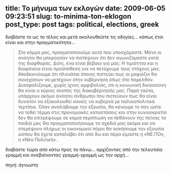 title: To μήνυμα των εκλογών
date: 2009-06-05 09:23:51
slug: to-minima-ton-eklogon
post_type: post
tags: political, elections, greek
---

διαβάστε το ως το τέλος και μετά ακολουθείστε τις οδηγίες... κάπως έτσι είναι και στην πραγματικότητα...

> Στο κόμμα μας, πραγματοποιούμε αυτό που υποσχόμαστε. Μόνο οι ανόητοι θα μπορούσαν να πιστέψουν ότι δεν αγωνιζόμαστε κατά της διαφθοράς. Διότι, ένα είναι βέβαιο για μας: Η τιμιότητα και η διαφάνεια είναι προϋπόθεση για να πετύχουμε τους στόχους μας. Αποδεικνύουμε ότι πλανάται όποιος πιστεύει πως οι μαφιόζοι θα συνεχίσουν να μετέχουν στην κυβέρνηση όπως στο παρελθόν. Διασφαλίζουμε, χωρίς ίχνος αμφιβολίας, ότι η κοινωνική δικαιοσύνη θα είναι ο κύριος σκοπός της διακυβέρνησής μας. Παρά ταύτα, υπάρχουν ακόμα ανόητοι άνθρωποι που πιστεύουν πως θα είναι δυνατόν να εξακολουθεί κανείς να κυβερνά με παλαιοπολιτικά τερτίπια. Όταν αναλάβουμε την εξουσία, θα κάνουμε το παν ώστε να τεθεί τέρμα στις προνομιακές καταστάσεις και στην ευνοιοκρατία δεν θα επιτρέψουμε σε καμιά περίπτωση να πεθάνουν της πείνας τα παιδιά μας Θα πραγματοποιήσουμε τα σχέδιά μας ακόμα και να στερέψουν πλήρως οι οικονομικοί πόροι θα ασκήσουμε την εξουσία ώσπου θα έχετε καταλάβει ότι από δω και πέρα είμαστε η «ΝΕ.ΠΟ», η «Νέα Πολιτική».

διαβάστε τώρα από κάτω προς τα πάνω... αρχίζοντας από την τελευταία γραμμή και ανεβαίνοντας γραμμή-γραμμή ως την αρχή...

_πηγή: άγνωστη_
